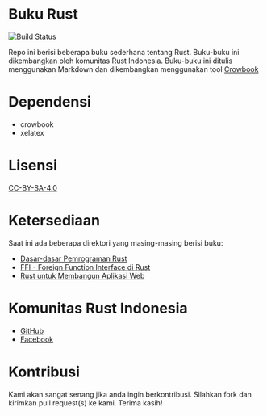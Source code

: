 # Buku Rust 

[![Build Status](https://api.travis-ci.org/repositories/rustid/buku-rust.svg?branch=master)](https://travis-ci.org/rustid/buku-rust)

Repo ini berisi beberapa buku sederhana tentang Rust. Buku-buku ini dikembangkan oleh komunitas Rust Indonesia. Buku-buku ini ditulis menggunakan Markdown dan dikembangkan menggunakan tool [Crowbook](https://github.com/lise-henry/crowbook)

# Dependensi

* crowbook
* xelatex

# Lisensi

[CC-BY-SA-4.0](LICENSE.md)

# Ketersediaan

Saat ini ada beberapa direktori yang masing-masing berisi buku:

* [Dasar-dasar Pemrograman Rust](dasar-dasar-rust/)
* [FFI - Foreign Function Interface di Rust](ffi-rust/)
* [Rust untuk Membangun Aplikasi Web](rust-untuk-web/)

# Komunitas Rust Indonesia

* [GitHub](https://github.com/rustid)
* [Facebook](https://www.facebook.com/groups/103462766847162)

# Kontribusi

Kami akan sangat senang jika anda ingin berkontribusi. Silahkan fork dan kirimkan pull request(s) ke kami. Terima kasih!

